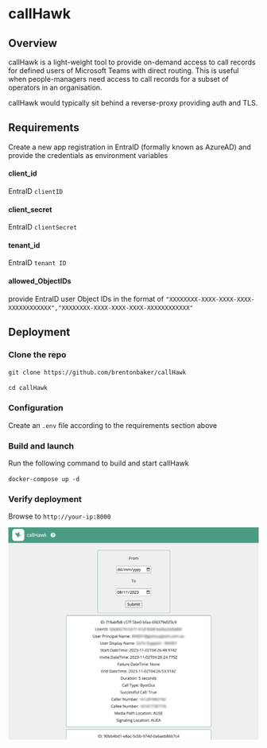 # callHawk

## Overview
callHawk is a light-weight tool to provide on-demand access to call records for defined users of Microsoft Teams with direct routing.
This is useful when people-managers need access to call records for a subset of operators in an organisation. 

callHawk would typically sit behind a reverse-proxy providing auth and TLS.


## Requirements
Create a new app registration in EntraID (formally known as AzureAD) and provide the credentials as environment variables

#### client_id
EntraID `clientID`

#### client_secret 
EntraID `clientSecret`

#### tenant_id
EntraID `tenant ID`

#### allowed_ObjectIDs
provide EntraID user Object IDs in the format of `"XXXXXXXX-XXXX-XXXX-XXXX-XXXXXXXXXXXX","XXXXXXXX-XXXX-XXXX-XXXX-XXXXXXXXXXXX"`

## Deployment
### Clone the repo
`git clone https://github.com/brentonbaker/callHawk`

`cd callHawk`

### Configuration
Create an `.env` file according to the requirements section above

### Build and launch
Run the following command to build and start callHawk

`docker-compose up -d`

### Verify deployment
Browse to `http://your-ip:8000`

![callHawk Screenshot](callHawk.jpg)


